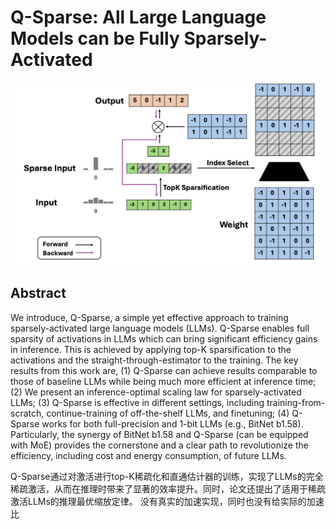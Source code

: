# Q-Sparse: All Large Language Models can be Fully Sparsely-Activated

<p align="center">
<img src="q-sparse.png" width="600" title="blank">
</p>

## Abstract

We introduce, Q-Sparse, a simple yet effective approach to training
sparsely-activated large language models (LLMs). Q-Sparse enables full sparsity
of activations in LLMs which can bring significant efficiency gains in
inference. This is achieved by applying top-K sparsification to the activations
and the straight-through-estimator to the training. The key results from this
work are, (1) Q-Sparse can achieve results comparable to those of baseline LLMs
while being much more efficient at inference time; (2) We present an
inference-optimal scaling law for sparsely-activated LLMs; (3) Q-Sparse is
effective in different settings, including training-from-scratch,
continue-training of off-the-shelf LLMs, and finetuning; (4) Q-Sparse works for
both full-precision and 1-bit LLMs (e.g., BitNet b1.58). Particularly, the
synergy of BitNet b1.58 and Q-Sparse (can be equipped with MoE) provides the
cornerstone and a clear path to revolutionize the efficiency, including cost
and energy consumption, of future LLMs.

Q-Sparse通过对激活进行top-K稀疏化和直通估计器的训练，实现了LLMs的完全稀疏激活，从而在推理时带来了显著的效率提升。同时，论文还提出了适用于稀疏激活LLMs的推理最优缩放定律。
没有真实的加速实现，同时也没有给实际的加速比